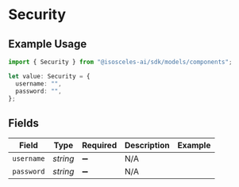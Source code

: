 # Security

## Example Usage

```typescript
import { Security } from "@isosceles-ai/sdk/models/components";

let value: Security = {
  username: "",
  password: "",
};
```

## Fields

| Field              | Type               | Required           | Description        | Example            |
| ------------------ | ------------------ | ------------------ | ------------------ | ------------------ |
| `username`         | *string*           | :heavy_minus_sign: | N/A                |                    |
| `password`         | *string*           | :heavy_minus_sign: | N/A                |                    |